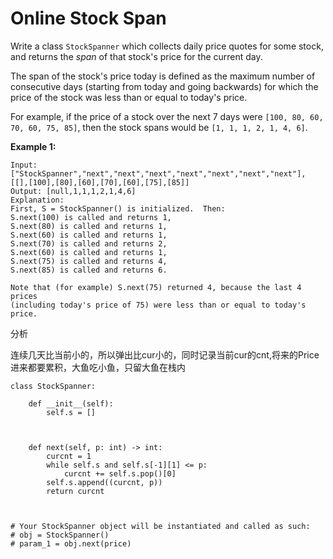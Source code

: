 # Online Stock Span



Write a class `StockSpanner` which collects daily price quotes for some stock, and returns the _span_ of that stock's price for the current day.

The span of the stock's price today is defined as the maximum number of consecutive days \(starting from today and going backwards\) for which the price of the stock was less than or equal to today's price.

For example, if the price of a stock over the next 7 days were `[100, 80, 60, 70, 60, 75, 85]`, then the stock spans would be `[1, 1, 1, 2, 1, 4, 6]`.

**Example 1:**

```text
Input: ["StockSpanner","next","next","next","next","next","next","next"], [[],[100],[80],[60],[70],[60],[75],[85]]
Output: [null,1,1,1,2,1,4,6]
Explanation: 
First, S = StockSpanner() is initialized.  Then:
S.next(100) is called and returns 1,
S.next(80) is called and returns 1,
S.next(60) is called and returns 1,
S.next(70) is called and returns 2,
S.next(60) is called and returns 1,
S.next(75) is called and returns 4,
S.next(85) is called and returns 6.

Note that (for example) S.next(75) returned 4, because the last 4 prices
(including today's price of 75) were less than or equal to today's price.
```

分析

连续几天比当前小的，所以弹出比cur小的，同时记录当前cur的cnt,将来的Price进来都要累积，大鱼吃小鱼，只留大鱼在栈内

```text
class StockSpanner:

    def __init__(self):
        self.s = []

        

    def next(self, p: int) -> int:  
        curcnt = 1
        while self.s and self.s[-1][1] <= p:
            curcnt += self.s.pop()[0]
        self.s.append((curcnt, p))
        return curcnt



# Your StockSpanner object will be instantiated and called as such:
# obj = StockSpanner()
# param_1 = obj.next(price)
```

